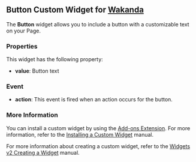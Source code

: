 ## Button Custom Widget for [Wakanda](http://wakanda.org)
The __Button__ widget allows you to include a button with a customizable text on your Page.

### Properties
This widget has the following property:

* __value__: Button text

### Event

* __action__: This event is fired when an action occurs for the button.

### More Information
You can install a custom widget by using the [Add-ons Extension](http://doc.wakanda.org/WakandaStudio/help/Title/en/page4263.html "Add-ons Extension"). For more information, refer to the [Installing a Custom Widget](http://doc.wakanda.org/WakandaStudio/help/Title/en/page3869.html#1056003 "Installing a Custom Widget") manual.

For more information about creating a custom widget, refer to the [Widgets v2 Creating a Widget](http://doc.wakanda.org/Wakanda/help/Title/en/page3849.html "Widgets v2 Creating a Widget") manual.
